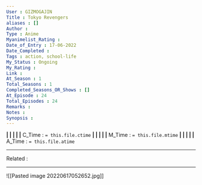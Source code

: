 ```yaml
---
User : GIZMOGAJIN
Title : Tokyo Revengers
aliases : []
Author : 
Type : Anime
Myanimelist_Rating : 
Date_of_Entry : 17-06-2022 
Date_Completed : 
Tags : action, school-life
My_Status : Ongoing
My_Rating : 
Link : 
At_Season : 1
Total_Seasons : 1
Completed_Seasons_OR_Shows : []
At_Episode : 24
Total_Episodes : 24
Remarks : 
Notes : 
Synopsis : 
---
```


**|  |  |  |  |** C_Time : `= this.file.ctime` **|  |  |  |  |** M_Time : `= this.file.mtime` **|  |  |  |  |** A_Time : `= this.file.atime` 

---
Related : 

---
![[Pasted image 20220617052652.jpg]]